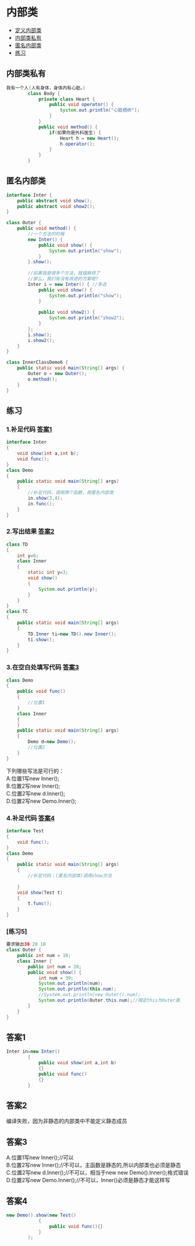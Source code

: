 # 内部类
- [定义内部类](https://github.com/WhCannon/JavaSE/tree/master/Inner-class/定义内部类.MD)
- [内部类私有](#内部类私有)
- [匿名内部类](#匿名内部类)
- [练习](#练习)




## 内部类私有
```java
我有一个人(人有身体，身体内有心脏。)
		class Body {
			private class Heart {
				public void operator() {
					System.out.println("心脏搭桥");
				}
			}
			public void method() {
				if(如果你是外科医生) {
					Heart h = new Heart();
					h.operator();
				}
			}
		}
```


## 匿名内部类
```java
interface Inter {
	public abstract void show();
	public abstract void show2();
}

class Outer {
	public void method() {
		//一个方法的时候
		new Inter() {
			public void show() {
				System.out.println("show");
			}
		}.show();
		
		//如果我是很多个方法，就很麻烦了
		//那么，我们有没有改进的方案呢?
		Inter i = new Inter() { //多态
			public void show() {
				System.out.println("show");
			}
			
			public void show2() {
				System.out.println("show2");
			}
		};
		i.show();
		i.show2();
	}
}

class InnerClassDemo6 {
	public static void main(String[] args) {
		Outer o = new Outer();
		o.method();
	}
}
```


## 练习
### 1.补足代码 [答案1](#答案1)
```java
interface Inter
{
	void show(int a,int b);
	void func();
}
class Demo 
{
	public static void main(String[] args)
	{
		//补足代码，调用两个函数，用匿名内部类
		in.show(3,4);
		in.func();
	}
}
```

### 2.写出结果 [答案2](#答案2)
```java
class TD
{
	int y=6;
	class Inner
	{
		static int y=3;
		void show()
		{
			System.out.println(y);
		}
	}
}
class TC
{
	public static void main(String[] args)
	{
		TD.Inner ti=new TD().new Inner();
		ti.show();
	}
}
```


### 3.在空白处填写代码 [答案3](#答案3)
```java
class Demo
{
	public void func()
	{
		//位置1
	}
	class Inner
	{
	}
	public static void main(String[] args)
	{
		Demo d=new Demo();
		//位置2
	}
}
```
下列哪些写法是可行的：  
A.位置1写new Inner();  
B.位置2写new Inner();  
C.位置2写new d.Inner();  
D.位置2写new Demo.Inner();   


### 4.补足代码 [答案4](#答案4)
```java
interface Test
{
	void func();
}
class Demo
{
	public static void main(String[] args)
	{
		//补足代码；(匿名内部类)调用show方法
		
	}
	void show(Test t)
	{
		t.func();
	}
}
```

### [练习5]
```java
要求输出30 20 10
class Outer {
	public int num = 10;
	class Inner {
		public int num = 20;
		public void show() {
			int num = 30;
			System.out.println(num);
			System.out.println(this.num);
			//System.out.println(new Outer().num);
			System.out.println(Outer.this.num);//限定this为Outer类
		}
	}
}
```



## 答案1
```java
Inter in=new Inter()
		{
			public void show(int a,int b)
			{}
			public void func()
			{}
		}
```

## 答案2
编译失败，因为非静态的内部类中不能定义静态成员


## 答案3
A.位置1写new Inner();//可以  
B.位置2写new Inner();//不可以，主函数是静态的,所以内部类也必须是静态  
C.位置2写new d.Inner();//不可以，相当于new new Demo().Inner();格式错误  
D.位置2写new Demo.Inner();//不可以，Inner()必须是静态才能这样写  


## 答案4
```java
new Demo().show(new Test()
			{
				public void func(){}
			}
		);
```
